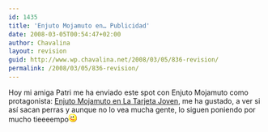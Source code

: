 ```yaml
---
id: 1435
title: 'Enjuto Mojamuto en… Publicidad'
date: 2008-03-05T00:54:47+02:00
author: Chavalina
layout: revision
guid: http://www.wp.chavalina.net/2008/03/05/836-revision/
permalink: /2008/03/05/836-revision/
---
```

Hoy mi amiga Patri me ha enviado este spot con Enjuto Mojamuto como protagonista: <a href="http://www.madridmas26.com/enjuto/" target="_blank">Enjuto Mojamuto en La Tarjeta Joven</a>, me ha gustado, a ver si así sacan perras y aunque no lo vea mucha gente, lo siguen poniendo por mucho tieeeempo![emo](/imagenes/emoticonos/guino.gif)